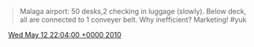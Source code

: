 > Malaga airport: 50 desks,2 checking in luggage \(slowly\)\. Below deck, all are connected to 1 conveyer belt\. Why inefficient? Marketing\! \#yuk

<img src="../../media/tweet.ico" width="12" /> [Wed May 12 22:04:00 +0000 2010](https://twitter.com/DromerDenker/status/13874541450)